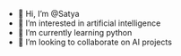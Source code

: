 - 👋 Hi, I’m @Satya
- 👀 I’m interested in artificial intelligence
- 🌱 I’m currently learning python
- 💞️ I’m looking to collaborate on AI projects


<!---
Satyasai955/Satyasai955 is a ✨ special ✨ repository because its `README.md` (this file) appears on your GitHub profile.
You can click the Preview link to take a look at your changes.
--->
